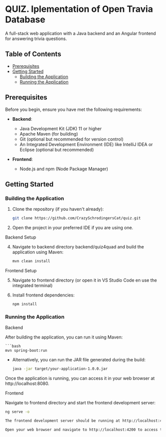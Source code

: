 # QUIZ. Iplementation of Open Travia Database

A full-stack web application with a Java backend and an Angular frontend for answering trivia questions.

## Table of Contents

- [Prerequisites](#prerequisites)
- [Getting Started](#getting-started)
  - [Building the Application](#building-the-application)
  - [Running the Application](#running-the-application)

## Prerequisites

Before you begin, ensure you have met the following requirements:
- **Backend**:
  - Java Development Kit (JDK) 11 or higher
  - Apache Maven (for building)
  - Git (optional but recommended for version control)
  - An Integrated Development Environment (IDE) like IntelliJ IDEA or Eclipse (optional but recommended)
 
- **Frontend**:
  - Node.js and npm (Node Package Manager)

## Getting Started

### Building the Application

1. Clone the repository (if you haven't already):

   ```bash
   git clone https://github.com/CrazySchrodingersCat/quiz.git
   
2. Open the project in your preferred IDE if you are using one.

Backend Setup

4. Navigate to backend directory backend/quiz4quad and build the application using Maven:

     ```bash
     mvn clean install

Frontend Setup

5. Navigate to frontend directory (or open it in VS Studio Code en use the integrated terminal)
3. Install frontend dependencies:

    ```bash
    npm install
    
### Running the Application

Backend

After building the application, you can run it using Maven:

    ```bash
    mvn spring-boot:run

- Alternatively, you can run the JAR file generated during the build:

   ```bash
   java -jar target/your-application-1.0.0.jar

Once the application is running, you can access it in your web browser at http://localhost:8080.

Frontend

Navigate to frontend directory and start the frontend development server:

   ```bash
   ng serve -o

The frontend development server should be running at http://localhost:4200.

Open your web browser and navigate to http://localhost:4200 to access the frontend.
